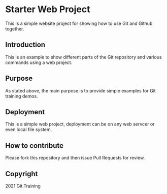 # Starter Web Project

This is a simple website project for
showing how to use Git and Github together.

## Introduction

This is an example to show different parts 
of the Git repository and various commands
using a web project.

## Purpose

As stated above, the main purpose is to
provide simple examples for Git training
demos.

## Deployment

This is a simple web project, deployment
can be on any web servcer or even local
file system.

## How to contribute

Please fork this repository and then issue
Pull Requests for review.

## Copyright

2021 Git.Training